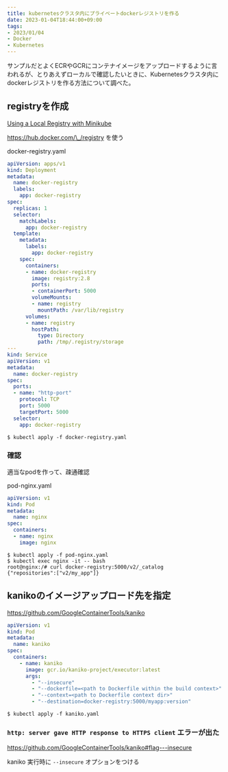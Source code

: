 ```yaml
---
title: kubernetesクラスタ内にプライベートdockerレジストリを作る
date: 2023-01-04T18:44:00+09:00
tags:
- 2023/01/04
- Docker
- Kubernetes
---
```


サンプルだとよくECRやGCRにコンテナイメージをアップロードするように言われるが、とりあえずローカルで確認したいときに、Kubernetesクラスタ内にdockerレジストリを作る方法について調べた。

## registryを作成

[Using a Local Registry with Minikube](https://gist.github.com/trisberg/37c97b6cc53def9a3e38be6143786589)

https://hub.docker.com/\_/registry を使う

docker-registry.yaml

````yaml
apiVersion: apps/v1
kind: Deployment
metadata:
  name: docker-registry
  labels:
    app: docker-registry
spec:
  replicas: 1
  selector:
    matchLabels:
      app: docker-registry
  template:
    metadata:
      labels:
        app: docker-registry
    spec:
      containers:
      - name: docker-registry
        image: registry:2.8
        ports:
        - containerPort: 5000
        volumeMounts:
        - name: registry
          mountPath: /var/lib/registry
      volumes:
      - name: registry
        hostPath:
          type: Directory
          path: /tmp/.registry/storage
---
kind: Service
apiVersion: v1
metadata:
  name: docker-registry
spec:
  ports:
  - name: "http-port"
    protocol: TCP
    port: 5000
    targetPort: 5000
  selector:
    app: docker-registry
````

````shell
$ kubectl apply -f docker-registry.yaml
````

### 確認

適当なpodを作って、疎通確認

pod-nginx.yaml

````yaml
apiVersion: v1
kind: Pod
metadata:
  name: nginx
spec:
  containers:
  - name: nginx
    image: nginx
````

````shell
$ kubectl apply -f pod-nginx.yaml
$ kubectl exec nginx -it -- bash
root@nginx:/# curl docker-registry:5000/v2/_catalog
{"repositories":["v2/my_app"]}
````

## kanikoのイメージアップロード先を指定

https://github.com/GoogleContainerTools/kaniko

````yaml
apiVersion: v1
kind: Pod
metadata:
  name: kaniko
spec:
  containers:
    - name: kaniko
      image: gcr.io/kaniko-project/executor:latest
      args:
        - "--insecure"
        - "--dockerfile=<path to Dockerfile within the build context>"
        - "--context=<path to Dockerfile context dir>"
        - "--destination=docker-registry:5000/myapp:version"
````

````shell
$ kubectl apply -f kaniko.yaml
````

### `http: server gave HTTP response to HTTPS client` エラーが出た

https://github.com/GoogleContainerTools/kaniko#flag---insecure

kaniko 実行時に `--insecure` オプションをつける
